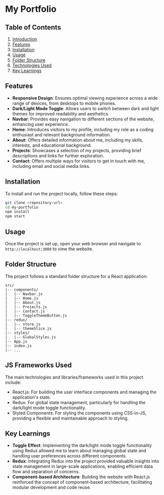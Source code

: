 
# My Portfolio 


## Table of Contents

1. [Introduction](#introduction)
2. [Features](#features)
3. [Installation](#installation)
4. [Usage](#usage)
5. [Folder Structure](#folder-structure)
6. [Technologies Used](#technologies-used)
7. [Key Learnings](#key-learnings)



## Features

- **Responsive Design**: Ensures optimal viewing experience across a wide range of devices, from desktops to mobile phones.
- **Dark/Light Mode Toggle**: Allows users to switch between dark and light themes for improved readability and aesthetics.
- **Navbar**: Provides easy navigation to different sections of the website, enhancing user experience.
- **Home**: Introduces visitors to my profile, including my role as a coding enthusiast and relevant background information.
- **About**: Offers detailed information about me, including my skills, interests, and educational background.
- **Projects**: Showcases a selection of my projects, providing brief descriptions and links for further exploration.
- **Contact**: Offers multiple ways for visitors to get in touch with me, including email and social media links.

## Installation

To install and run the project locally, follow these steps:

```bash
git clone <repository-url>
cd my-portfolio
npm install
npm start
```

## Usage

Once the project is set up, open your web browser and navigate to `http://localhost:3000` to view the website.

## Folder Structure

The project follows a standard folder structure for a React application:

```plaintext
src/
|-- components/
|   |-- Navbar.js
|   |-- Home.js
|   |-- About.js
|   |-- Projects.js
|   |-- Contact.js
|   |-- ToggleThemeButton.js
|-- redux/
|   |-- store.js
|   |-- themeSlice.js
|-- styles/
|   |-- GlobalStyles.js
|-- App.js
|-- index.js
|-- ...
```

## JS Frameworks Used

The main technologies and libraries/frameworks used in this project include:

- React.js: For building the user interface components and managing the application's state.
- Redux: For global state management, particularly for handling the dark/light mode toggle functionality.
- Styled Components: For styling the components using CSS-in-JS, providing a flexible and maintainable approach to styling.

## Key Learnings

- **Toggle Effect**: Implementing the dark/light mode toggle functionality using Redux allowed me to learn about managing global state and handling user preferences across different components.
- **Redux**: Integrating Redux into the project provided valuable insights into state management in large-scale applications, enabling efficient data flow and separation of concerns.
- **Component-based Architecture**: Building the website with React.js reinforced the concept of component-based architecture, facilitating modular development and code reuse.


